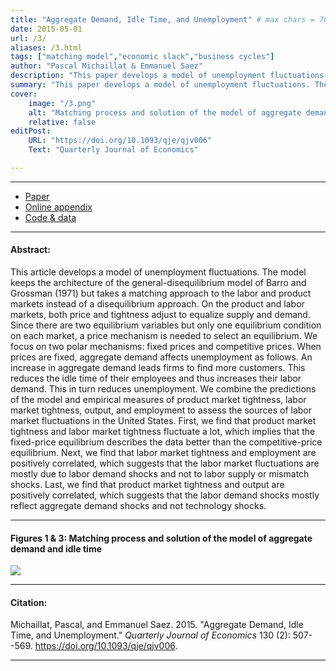 ```yaml
---
title: "Aggregate Demand, Idle Time, and Unemployment" # max chars = 70
date: 2015-05-01
url: /3/
aliases: /3.html
tags: ["matching model","economic slack","business cycles"]
author: "Pascal Michaillat & Emmanuel Saez"
description: "This paper develops a model of unemployment fluctuations. The innovation is to represent the labor and product markets with a matching structure." # max chars = 155
summary: "This paper develops a model of unemployment fluctuations. The innovation is to represent the labor and product markets with a matching structure." # max chars = 290
cover:
    image: "/3.png"
    alt: "Matching process and solution of the model of aggregate demand and idle time"
    relative: false
editPost:
    URL: "https://doi.org/10.1093/qje/qjv006"
    Text: "Quarterly Journal of Economics"

---
```


---

<!-- #### Files: -->

- [Paper](/3.pdf)
- [Online appendix](/3a.pdf)
- [Code & data](https://github.com/pmichaillat/aggregate-demand)

---

#### Abstract:

This article develops a model of unemployment fluctuations. The model keeps the architecture of the general-disequilibrium model of Barro and Grossman (1971) but takes a matching approach to the labor and product markets instead of a disequilibrium approach. On the product and labor markets, both price and tightness adjust to equalize supply and demand. Since there are two equilibrium variables but only one equilibrium condition on each market, a price mechanism is needed to select an equilibrium. We focus on two polar mechanisms: fixed prices and competitive prices. When prices are fixed, aggregate demand affects unemployment as follows. An increase in aggregate demand leads firms to find more customers. This reduces the idle time of their employees and thus increases their labor demand. This in turn reduces unemployment. We combine the predictions of the model and empirical measures of product market tightness, labor market tightness, output, and employment to assess the sources of labor market fluctuations in the United States. First, we find that product market tightness and labor market tightness fluctuate a lot, which implies that the fixed-price equilibrium describes the data better than the competitive-price equilibrium. Next, we find that labor market tightness and employment are positively correlated, which suggests that the labor market fluctuations are mostly due to labor demand shocks and not to labor supply or mismatch shocks. Last, we find that product market tightness and output are positively correlated, which suggests that the labor demand shocks mostly reflect aggregate demand shocks and not technology shocks.

---

#### Figures 1 & 3:  Matching process and solution of the model of aggregate demand and idle time

![](/3.png)

---

#### Citation:

Michaillat, Pascal, and Emmanuel Saez. 2015. "Aggregate Demand, Idle Time, and Unemployment." *Quarterly Journal of Economics* 130 (2): 507--569. https://doi.org/10.1093/qje/qjv006.

---


